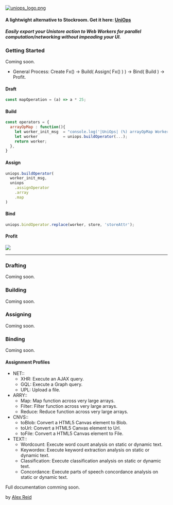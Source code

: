 [![uniops_logo.png](https://s22.postimg.cc/3rqixbbfl/uniops_logo.png)](https://postimg.cc/image/nz3ypm8wt/)

#### A lightwight alternative to Stockroom. Get it here: [UniOps](https://www.npmjs.com/package/uniops)

##### *Easily export your Unistore action to Web Workers for parallel computation/networking without impeading your UI.*

### Getting Started
Coming soon.

- General Process: Create Fx() -> Build( Assign( Fx() ) ) -> Bind( Build ) -> Profit.


#### Draft
```javascript
const mapOperation = (a) => a * 25;
```

#### Build
```javascript
const operators = {
  arrayOpMap : function(){
    let worker_init_msg  = "console.log('|UniOps| (%) arrayOpMap Worker: Initialized');";
    let worker           = uniops.buildOperator(...);
    return worker;
  },
}
```

#### Assign
```javascript
uniops.buildOperator(
  worker_init_msg,
  uniops
    .assignOperator
    .array
    .map
)
```

#### Bind
```javascript
uniops.bindOperator.replace(worker, store, 'storeAttr');
```

#### Profit
![](https://twemoji.maxcdn.com/2/72x72/1f911.png)

---

### Drafting
Coming soon.

### Building
Coming soon.

### Assigning
Coming soon.

### Binding
Coming soon.


#### Assignment Profiles
- NET::
  - XHR: Execute an AJAX query.
  - GQL: Execute a Graph query.
  - UPL: Upload a file.
- ARRY::
  - Map: Map function across very large arrays.
  - Filter: Filter function across very large arrays.
  - Reduce: Reduce function across very large arrays.
- CNVS::
  - toBlob: Convert a HTML5 Canvas element to Blob.
  - toUrl: Convert a HTML5 Canvas element to Url.
  - toFile: Convert a HTML5 Canvas element to File.
- TEXT::
  - Wordcount: Execute word count analysis on static or dynamic text.
  - Keywordex: Execute keyword extraction analysis on static or dynamic text.
  - Classification: Execute classification analysis on static or dynamic text.
  - Concordance: Execute parts of speech concordance analysis on static or dynamic text.

Full documentation comming soon.

by [Alex Reid ](https://github.com/aareid10)

